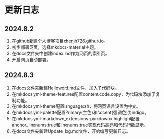 # 更新日志

## 2024.8.2
1. 在github新建个人博客项目chenjh726.github.io。
2. 初步部署网页，选择mkdocs-material主题。
3. 在docs文件夹中创建index.md作为网页的索引页。
4. 开启网页自动部署。

## 2024.8.3
1. 在docs文件夹新建Helloword.md文件，加入了代码块。
2. 在mkdocs.yml-theme-features配置content.code.copy，为代码块添加了复制功能。
3. 在mkdocs.yml-theme配置language:zh，将网页语言设置为中文。
4. 在mkdocs.yml-palette配置Primary(主色)和Accent(强调色)为indigo。
5. 在mkdocs.yml-markdown_extensions-pymdownx.highlight配置anchor_linenums:true和linenums:true实现代码高亮和代码行数显示。
6. 在docs文件夹新建Update_log.md文件，开始编写更新日志。
